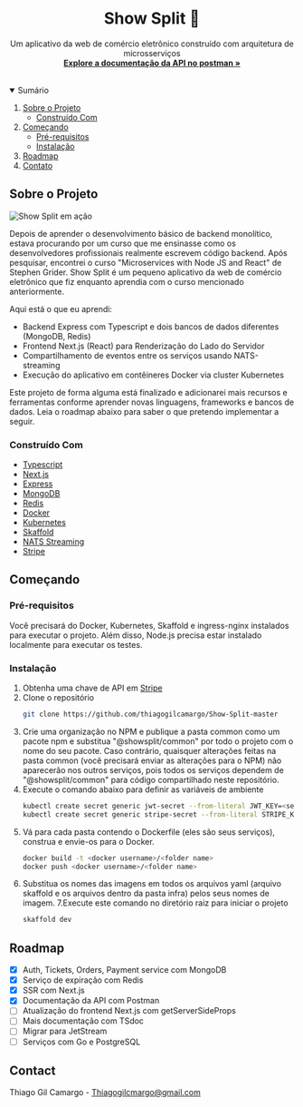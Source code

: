 <p align="center">
  <h1 align="center">Show Split 🍿</h1>

  <p align="center">
    Um aplicativo da web de comércio eletrônico construído com arquitetura de microsserviços
    <br />
    <a href="https://documenter.getpostman.com/view/8816927/TzeWG7yi"><strong>Explore a documentação da API no postman »</strong></a>
    <br />
    <br />
  </p>
</p>

<details open="open">
  <summary>Sumário</summary>
  <ol>
    <li>
      <a href="#sobre-o-projeto">Sobre o Projeto</a>
      <ul>
        <li><a href="#construído-com">Construído Com</a></li>
      </ul>
    </li>
    <li>
      <a href="#começando">Começando</a>
      <ul>
        <li><a href="#pré-requisitos">Pré-requisitos</a></li>
        <li><a href="#instalação">Instalação</a></li>
      </ul>
    </li>
    <li><a href="#roadmap">Roadmap</a></li>
    <li><a href="#contato">Contato</a></li>
  </ol>
</details>

## Sobre o Projeto

![Show Split em ação](https://i.imgur.com/O5D42qr.gif)

Depois de aprender o desenvolvimento básico de backend monolítico, estava procurando por um curso que me ensinasse como os desenvolvedores profissionais realmente escrevem código backend. Após pesquisar, encontrei o curso "Microservices with Node JS and React" de Stephen Grider. Show Split é um pequeno aplicativo da web de comércio eletrônico que fiz enquanto aprendia com o curso mencionado anteriormente.

Aqui está o que eu aprendi:
* Backend Express com Typescript e dois bancos de dados diferentes (MongoDB, Redis)
* Frontend Next.js (React) para Renderização do Lado do Servidor
* Compartilhamento de eventos entre os serviços usando NATS-streaming
* Execução do aplicativo em contêineres Docker via cluster Kubernetes

Este projeto de forma alguma está finalizado e adicionarei mais recursos e ferramentas conforme aprender novas linguagens, frameworks e bancos de dados. Leia o roadmap abaixo para saber o que pretendo implementar a seguir.

### Construído Com

* [Typescript](https://www.typescriptlang.org/)
* [Next.js](https://nextjs.org/)
* [Express](https://expressjs.com/)
* [MongoDB](https://www.mongodb.com/)
* [Redis](https://redis.io/)
* [Docker](https://www.docker.com/)
* [Kubernetes](https://kubernetes.io/)
* [Skaffold](https://skaffold.dev/)
* [NATS Streaming](https://nats.io/)
* [Stripe](https://stripe.com/en-in)

## Começando

### Pré-requisitos

Você precisará do Docker, Kubernetes, Skaffold e ingress-nginx instalados para executar o projeto. Além disso, Node.js precisa estar instalado localmente para executar os testes.

### Instalação

1. Obtenha uma chave de API em [Stripe](https://stripe.com/en-in)
2. Clone o repositório
   ```sh
   git clone https://github.com/thiagogilcamargo/Show-Split-master

3. Crie uma organização no NPM e publique a pasta common como um pacote npm e substitua "@showsplit/common" por todo o projeto com o nome do seu pacote. Caso contrário, quaisquer alterações feitas na pasta common (você precisará enviar as alterações para o NPM) não aparecerão nos outros serviços, pois todos os serviços dependem de "@showsplit/common" para código compartilhado neste repositório.
4. Execute o comando abaixo para definir as variáveis de ambiente
   ```sh
   kubectl create secret generic jwt-secret --from-literal JWT_KEY=<secret code>
   kubectl create secret generic stripe-secret --from-literal STRIPE_KEY=<secret code>
   ```
5. Vá para cada pasta contendo o Dockerfile (eles são seus serviços), construa e envie-os para o Docker.
   ```sh
   docker build -t <docker username>/<folder name>
   docker push <docker username>/<folder name>
   ```
6. Substitua os nomes das imagens em todos os arquivos yaml (arquivo skaffold e os arquivos dentro da pasta infra) pelos seus nomes de imagem.
7.Execute este comando no diretório raiz para iniciar o projeto
   ```sh
   skaffold dev
   ```

## Roadmap

- [x] Auth, Tickets, Orders, Payment service com MongoDB
- [x] Serviço de expiração com Redis
- [x] SSR com Next.js
- [x]  Documentação da API com Postman
- [ ] Atualização do frontend Next.js com getServerSideProps
- [ ] Mais documentação com TSdoc
- [ ] Migrar para JetStream
- [ ] Serviços com Go e PostgreSQL

## Contact

Thiago Gil Camargo - Thiagogilcmargo@gmail.com
